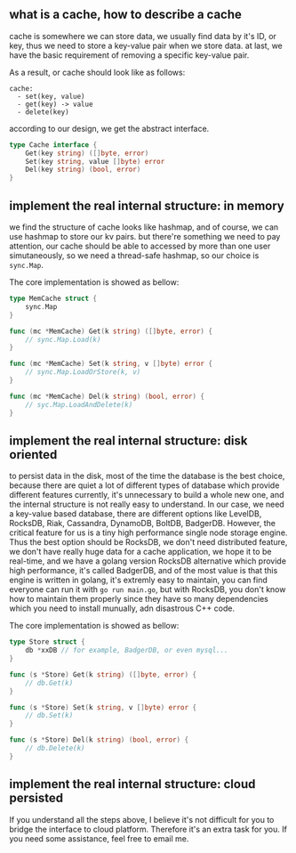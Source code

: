 ## what is a cache, how to describe a cache

cache is somewhere we can store data, 
we usually find data by it's ID, or key,
thus we need to store a key-value pair when we store data.
at last, we have the basic requirement of removing a specific key-value pair.

As a result, or cache should look like as follows:

```text
cache:
  - set(key, value)
  - get(key) -> value
  - delete(key)
```

according to our design, we get the abstract interface.

```go
type Cache interface {
	Get(key string) ([]byte, error)
	Set(key string, value []byte) error
	Del(key string) (bool, error)
}
```

## implement the real internal structure: in memory

we find the structure of cache looks like hashmap, and of course, we can use hashmap to store our kv pairs.
but there're something we need to pay attention, our cache should be able to accessed by more than one user simutaneously, so we need a thread-safe hashmap, so our choice is `sync.Map`.

The core implementation is showed as bellow:

```go
type MemCache struct {
	sync.Map
}

func (mc *MemCache) Get(k string) ([]byte, error) {
	// sync.Map.Load(k)
}

func (mc *MemCache) Set(k string, v []byte) error {
	// sync.Map.LoadOrStore(k, v)
}

func (mc *MemCache) Del(k string) (bool, error) {
	// syc.Map.LoadAndDelete(k)
}
```

## implement the real internal structure: disk oriented

to persist data in the disk, most of the time the database is the best choice,  
because there are quiet a lot of different types of database which provide different features currently,
it's unnecessary to build a whole new one, and the internal structure is not really easy to understand.
In our case, we need a key-value based database, there are different options like LevelDB, RocksDB, Riak, Cassandra, DynamoDB, BoltDB, BadgerDB.
However, the critical feature for us is a tiny high performance single node storage engine. Thus the best option should be RocksDB, we don't need distributed feature, we don't have really huge data for a cache application, we hope it to be real-time, and we have a golang version RocksDB alternative which provide high performance, it's called BadgerDB, and of the most value is that this engine is written in golang, it's extremly easy to maintain, you can find everyone can run it with `go run main.go`, but with RocksDB, you don't know how to maintain them properly since they have so many dependencies which you need to install munually, adn disastrous C++ code.


The core implementation is showed as bellow:

```go
type Store struct {
	db *xxDB // for example, BadgerDB, or even mysql...
}

func (s *Store) Get(k string) ([]byte, error) {
    // db.Get(k)
}

func (s *Store) Set(k string, v []byte) error {
    // db.Set(k)
}

func (s *Store) Del(k string) (bool, error) {
    // db.Delete(k)
}
```

## implement the real internal structure: cloud persisted

If you understand all the steps above, I believe it's not difficult for you to bridge the interface to cloud platform. Therefore it's an extra task for you. If you need some assistance, feel free to email me.
